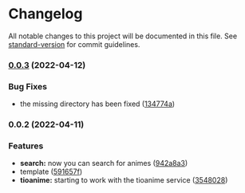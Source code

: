 # Changelog

All notable changes to this project will be documented in this file. See [standard-version](https://github.com/conventional-changelog/standard-version) for commit guidelines.

### [0.0.3](https://github.com/chikoshidori/akira/compare/v0.0.2...v0.0.3) (2022-04-12)

### Bug Fixes

-   the missing directory has been fixed ([134774a](https://github.com/chikoshidori/akira/commit/134774ad2def838041d52a62952fd7029cb2c5ea))

### 0.0.2 (2022-04-11)

### Features

-   **search:** now you can search for animes ([942a8a3](https://github.com/chikoshidori/akira/commit/942a8a305daa1d71f4db16ac0e3a67995867ab9e))
-   template ([591657f](https://github.com/chikoshidori/akira/commit/591657f863b8572ae869af520f41405a435a8a26))
-   **tioanime:** starting to work with the tioanime service ([3548028](https://github.com/chikoshidori/akira/commit/3548028a428a2b2e0cb558c3d8e22bdd6232ac22))
